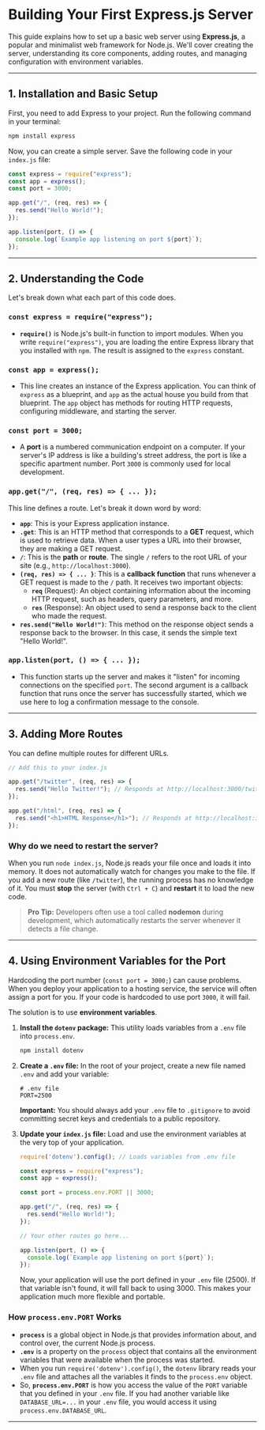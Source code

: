 # Building Your First Express.js Server

This guide explains how to set up a basic web server using **Express.js**, a popular and minimalist web framework for Node.js. We'll cover creating the server, understanding its core components, adding routes, and managing configuration with environment variables.

-----

## 1\. Installation and Basic Setup

First, you need to add Express to your project. Run the following command in your terminal:

```bash
npm install express
```

Now, you can create a simple server. Save the following code in your `index.js` file:

```javascript
const express = require("express");
const app = express();
const port = 3000;

app.get("/", (req, res) => {
  res.send("Hello World!");
});

app.listen(port, () => {
  console.log(`Example app listening on port ${port}`);
});
```

-----

## 2\. Understanding the Code

Let's break down what each part of this code does.

### **`const express = require("express");`**

  * **`require()`** is Node.js's built-in function to import modules. When you write `require("express")`, you are loading the entire Express library that you installed with `npm`. The result is assigned to the `express` constant.

### **`const app = express();`**

  * This line creates an instance of the Express application. You can think of `express` as a blueprint, and `app` as the actual house you build from that blueprint. The `app` object has methods for routing HTTP requests, configuring middleware, and starting the server.

### **`const port = 3000;`**

  * A **port** is a numbered communication endpoint on a computer. If your server's IP address is like a building's street address, the port is like a specific apartment number. Port `3000` is commonly used for local development.

### **`app.get("/", (req, res) => { ... });`**

This line defines a route. Let's break it down word by word:

  * **`app`**: This is your Express application instance.
  * **`.get`**: This is an HTTP method that corresponds to a **GET** request, which is used to retrieve data. When a user types a URL into their browser, they are making a GET request.
  * **`/`**: This is the **path** or **route**. The single `/` refers to the root URL of your site (e.g., `http://localhost:3000`).
  * **`(req, res) => { ... }`**: This is a **callback function** that runs whenever a GET request is made to the `/` path. It receives two important objects:
      * **`req`** (Request): An object containing information about the incoming HTTP request, such as headers, query parameters, and more.
      * **`res`** (Response): An object used to send a response back to the client who made the request.
  * **`res.send("Hello World!")`**: This method on the response object sends a response back to the browser. In this case, it sends the simple text "Hello World\!".

### **`app.listen(port, () => { ... });`**

  * This function starts up the server and makes it "listen" for incoming connections on the specified `port`. The second argument is a callback function that runs once the server has successfully started, which we use here to log a confirmation message to the console.

-----

## 3\. Adding More Routes

You can define multiple routes for different URLs.

```javascript
// Add this to your index.js

app.get("/twitter", (req, res) => {
  res.send("Hello Twitter!"); // Responds at http://localhost:3000/twitter
});

app.get("/html", (req, res) => {
  res.send("<h1>HTML Response</h1>"); // Responds at http://localhost:3000/html
});
```

### **Why do we need to restart the server?**

When you run `node index.js`, Node.js reads your file once and loads it into memory. It does not automatically watch for changes you make to the file. If you add a new route (like `/twitter`), the running process has no knowledge of it. You must **stop** the server (with `Ctrl + C`) and **restart** it to load the new code.

> **Pro Tip:** Developers often use a tool called **nodemon** during development, which automatically restarts the server whenever it detects a file change.

-----

## 4\. Using Environment Variables for the Port

Hardcoding the port number (`const port = 3000;`) can cause problems. When you deploy your application to a hosting service, the service will often assign a port for you. If your code is hardcoded to use port `3000`, it will fail.

The solution is to use **environment variables**.

1.  **Install the `dotenv` package:**
    This utility loads variables from a `.env` file into `process.env`.

    ```bash
    npm install dotenv
    ```

2.  **Create a `.env` file:**
    In the root of your project, create a new file named `.env` and add your variable:

    ```
    # .env file
    PORT=2500
    ```

    **Important:** You should always add your `.env` file to `.gitignore` to avoid committing secret keys and credentials to a public repository.

3.  **Update your `index.js` file:**
    Load and use the environment variables at the very top of your application.

    ```javascript
    require('dotenv').config(); // Loads variables from .env file

    const express = require("express");
    const app = express();

    const port = process.env.PORT || 3000;

    app.get("/", (req, res) => {
      res.send("Hello World!");
    });

    // Your other routes go here...

    app.listen(port, () => {
      console.log(`Example app listening on port ${port}`);
    });
    ```

    Now, your application will use the port defined in your `.env` file (2500). If that variable isn't found, it will fall back to using 3000. This makes your application much more flexible and portable.

### **How `process.env.PORT` Works**

  * **`process`** is a global object in Node.js that provides information about, and control over, the current Node.js process.
  * **`.env`** is a property on the `process` object that contains all the environment variables that were available when the process was started.
  * When you run `require('dotenv').config()`, the `dotenv` library reads your `.env` file and attaches all the variables it finds to the `process.env` object.
  * So, **`process.env.PORT`** is how you access the value of the `PORT` variable that you defined in your `.env` file. If you had another variable like `DATABASE_URL=...` in your `.env` file, you would access it using `process.env.DATABASE_URL`.

  ---
